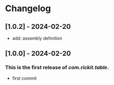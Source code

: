 # Changelog
## [1.0.2] - 2024-02-20
- add: assembly definition
## [1.0.0] - 2024-02-20

### This is the first release of *com.rickit.table*.

- first commit
